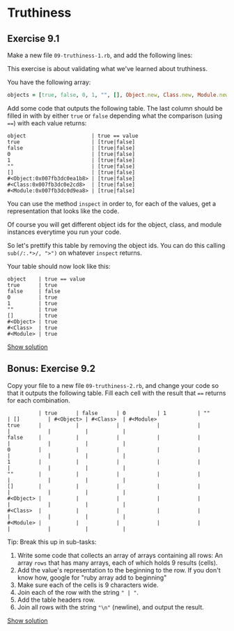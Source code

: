 # Truthiness

## Exercise 9.1

Make a new file `09-truthiness-1.rb`, and add the following lines:

This exercise is about validating what we've learned about truthiness.

You have the following array:

```ruby
objects = [true, false, 0, 1, "", [], Object.new, Class.new, Module.new]
```

Add some code that outputs the following table. The last column should be
filled in with by either `true` or `false` depending what the comparison (using
`==`) with each value returns:

```
object                     | true == value
true                       | [true|false]
false                      | [true|false]
0                          | [true|false]
1                          | [true|false]
""                         | [true|false]
[]                         | [true|false]
#<Object:0x007fb3dc0ea1b8> | [true|false]
#<Class:0x007fb3dc0e2cd8>  | [true|false]
#<Module:0x007fb3dc0d9ea8> | [true|false]
```

You can use the method `inspect` in order to, for each of the values, get a
representation that looks like the code.

Of course you will get different object ids for the object, class, and module
instances everytime you run your code.

So let's prettify this table by removing the object ids. You can do this
calling `sub(/:.*>/, ">")` on whatever `inspect` returns.

Your table should now look like this:

```
object    | true == value
true      | true
false     | false
0         | true
1         | true
""        | true
[]        | true
#<Object> | true
#<Class>  | true
#<Module> | true
```

<a href="/solutions/09-truthiness-1.rb" class="solution">Show solution</a>


## Bonus: Exercise 9.2

Copy your file to a new file `09-truthiness-2.rb`, and change your code so that
it outputs the following table. Fill each cell with the result that `==`
returns for each combination.

```
          | true      | false      | 0          | 1          | ""         | []         | #<Object> | #<Class>  | #<Module>
true      |           |            |            |            |            |            |           |           |
false     |           |            |            |            |            |            |           |           |
0         |           |            |            |            |            |            |           |           |
1         |           |            |            |            |            |            |           |           |
""        |           |            |            |            |            |            |           |           |
[]        |           |            |            |            |            |            |           |           |
#<Object> |           |            |            |            |            |            |           |           |
#<Class>  |           |            |            |            |            |            |           |           |
#<Module> |           |            |            |            |            |            |           |           |
```

Tip: Break this up in sub-tasks:

1. Write some code that collects an array of arrays containing all rows: An
   array `rows` that has many arrays, each of which holds 9 results (cells).
2. Add the value's representation to the beginning to the row. If you don't
   know how, google for "ruby array add to beginning"
3. Make sure each of the cells is 9 characters wide.
4. Join each of the row with the string `" | "`.
5. Add the table headers row.
6. Join all rows with the string `"\n"` (newline), and output the result.

<a href="/solutions/09-truthiness-2.rb" class="solution">Show solution</a>

